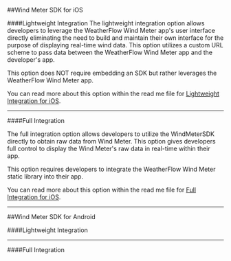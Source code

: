 ##Wind Meter SDK for iOS

####Lightweight Integration
The lightweight integration option allows developers to leverage the WeatherFlow Wind Meter app's user interface directly eliminating the need to build and maintain their own interface for the purpose of displaying real-time wind data.  This option utilizes a custom URL scheme to pass data between the WeatherFlow Wind Meter app and the developer's app.

This option does NOT require embedding an SDK but rather leverages the WeatherFlow Wind Meter app.

You can read more about this option within the read me file for [Lightweight Integration for iOS].

---
####Full Integration

The full integration option allows developers to utilize the WindMeterSDK directly to obtain raw data from Wind Meter.  This option gives developers full control to display the Wind Meter's raw data in real-time within their app.  

This option requires developers to integrate the WeatherFlow Wind Meter static library into their app.

You can read more about this option within the read me file for [Full Integration for iOS].

---

##Wind Meter SDK for Android

####Lightweight Integration

---
####Full Integration

[Lightweight Integration for iOS]:https://github.com/WeatherFlow/WindMeterSDK/tree/master/iOS/Lightweight%20Integration%20Example
[Full Integration for iOS]:https://github.com/WeatherFlow/WindMeterSDK/tree/master/iOS/Full%20Integration%20Example
